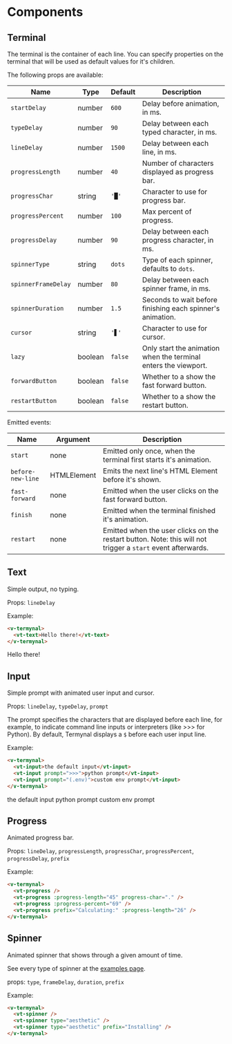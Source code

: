# Components

## Terminal

The terminal is the container of each line. You can specify properties on the terminal that will be used as default values for it's children.

The following props are available:

| Name                | Type    | Default | Description                                                     |
| ------------------- | ------- | ------- | --------------------------------------------------------------- |
| `startDelay`        | number  | `600`   | Delay before animation, in ms.                                  |
| `typeDelay`         | number  | `90`    | Delay between each typed character, in ms.                      |
| `lineDelay`         | number  | `1500`  | Delay between each line, in ms.                                 |
| `progressLength`    | number  | `40`    | Number of characters displayed as progress bar.                 |
| `progressChar`      | string  | `'█'`   | Character to use for progress bar.                              |
| `progressPercent`   | number  | `100`   | Max percent of progress.                                        |
| `progressDelay`     | number  | `90`    | Delay between each progress character, in ms.                   |
| `spinnerType`       | string  | `dots`  | Type of each spinner, defaults to `dots`.                       |
| `spinnerFrameDelay` | number  | `80`    | Delay between each spinner frame, in ms.                        |
| `spinnerDuration`   | number  | `1.5`   | Seconds to wait before finishing each spinner's animation.      |
| `cursor`            | string  | `'▋'`   | Character to use for cursor.                                    |
| `lazy`              | boolean | `false` | Only start the animation when the terminal enters the viewport. |
| `forwardButton`     | boolean | `false` | Whether to a show the fast forward button.                      |
| `restartButton`     | boolean | `false` | Whether to a show the restart button.                           |

Emitted events:

| Name              | Argument    | Description                                                                                                 |
| ----------------- | ----------- | ----------------------------------------------------------------------------------------------------------- |
| `start`           | none        | Emitted only once, when the terminal first starts it's animation.                                           |
| `before-new-line` | HTMLElement | Emits the next line's HTML Element before it's shown.                                                       |
| `fast-forward`    | none        | Emitted when the user clicks on the fast forward button.                                                    |
| `finish`          | none        | Emitted when the terminal finished it's animation.                                                          |
| `restart`         | none        | Emitted when the user clicks on the restart button. Note: this will not trigger a `start` event afterwards. |

## Text

Simple output, no typing.

Props: `lineDelay`

Example:

```html
<v-termynal>
  <vt-text>Hello there!</vt-text>
</v-termynal>
```

<v-termynal :line-delay="0" :start-delay="0">
  <vt-text>Hello there!</vt-text>
</v-termynal>

## Input

Simple prompt with animated user input and cursor.

Props: `lineDelay`, `typeDelay`, `prompt`

The prompt specifies the characters that are displayed before each line, for example, to indicate command line inputs or interpreters (like >>> for Python). By default, Termynal displays a `$` before each user input line.

Example:

```html
<v-termynal>
  <vt-input>the default input</vt-input>
  <vt-input prompt=">>>">python prompt</vt-input>
  <vt-input prompt="(.env)">custom env prompt</vt-input>
</v-termynal>
```

<v-termynal :line-delay="0" :start-delay="0" :type-delay="0">
  <vt-input>the default input</vt-input>
  <vt-input prompt=">>>">python prompt</vt-input>
  <vt-input prompt="(.env)">custom env prompt</vt-input>
</v-termynal>

## Progress

Animated progress bar.

Props: `lineDelay`, `progressLength`, `progressChar`, `progressPercent`, `progressDelay`, `prefix`

Example:

```html
<v-termynal>
  <vt-progress />
  <vt-progress :progress-length="45" progress-char="." />
  <vt-progress :progress-percent="69" />
  <vt-progress prefix="Calculating:" :progress-length="26" />
</v-termynal>
```

<v-termynal :line-delay="0" :start-delay="0" :progress-delay="0">
  <vt-progress />
  <vt-progress :progress-length="45" progress-char="."/>
  <vt-progress :progress-percent="69" />
  <vt-progress prefix="Calculating:" :progress-length="26" />
</v-termynal>

## Spinner <Badge text="since 1.1.0" vertical="middle" />

Animated spinner that shows through a given amount of time.

See every type of spinner at the [examples page](./examples.md#spinners).

props: `type`, `frameDelay`, `duration`, `prefix`

Example:

```html
<v-termynal>
  <vt-spinner />
  <vt-spinner type="aesthetic" />
  <vt-spinner type="aesthetic" prefix="Installing" />
</v-termynal>
```

<v-termynal :line-delay="0" :start-delay="0" :spinner-duration="0.1">
  <vt-spinner />
  <vt-spinner type="aesthetic" />
  <vt-spinner type="aesthetic" prefix="Installing:" />
</v-termynal>
